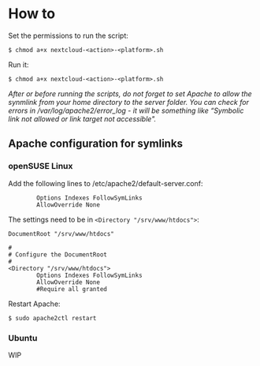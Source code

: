 # How to

Set the permissions to run the script:

```
$ chmod a+x nextcloud-<action>-<platform>.sh

```

Run it:
```
$ chmod a+x nextcloud-<action>-<platform>.sh

```

*After or before running the scripts, do not forget to set Apache to allow the synmlink from your home directory to the server folder. You can check for errors in /var/log/apache2/error_log - it will be something like “Symbolic link not allowed or link target not accessible".*

## Apache configuration for symlinks

### openSUSE Linux

Add the following lines to /etc/apache2/default-server.conf:

```
        Options Indexes FollowSymLinks
        AllowOverride None
```

The settings need to be in ```<Directory "/srv/www/htdocs">```:

```
DocumentRoot "/srv/www/htdocs"

#
# Configure the DocumentRoot
#
<Directory "/srv/www/htdocs">
        Options Indexes FollowSymLinks
        AllowOverride None
        #Require all granted
```

Restart Apache:

```
$ sudo apache2ctl restart
```


### Ubuntu

WIP